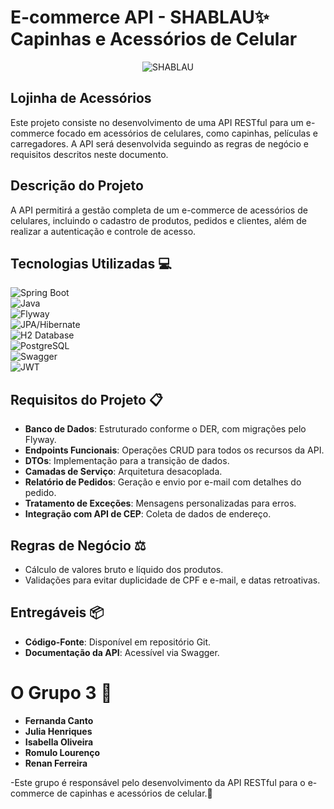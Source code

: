 # E-commerce API - SHABLAU✨ Capinhas e Acessórios de Celular 
<div align="center">
    <img src="https://i.imgur.com/9DiV2Nx.png" alt="SHABLAU" />
</div>

## Lojinha de Acessórios

Este projeto consiste no desenvolvimento de uma API RESTful para um e-commerce focado em acessórios de celulares, como capinhas, películas e carregadores. A API será desenvolvida seguindo as regras de negócio e requisitos descritos neste documento.

## Descrição do Projeto

A API permitirá a gestão completa de um e-commerce de acessórios de celulares, incluindo o cadastro de produtos, pedidos e clientes, além de realizar a autenticação e controle de acesso.

## Tecnologias Utilizadas 💻

![Spring Boot](https://img.shields.io/badge/Spring%20Boot-6DB33F?style=for-the-badge&logo=spring&logoColor=white)  
![Java](https://img.shields.io/badge/Java-007396?style=for-the-badge&logo=java&logoColor=white)  
![Flyway](https://img.shields.io/badge/Flyway-6DB33F?style=for-the-badge&logo=flyway&logoColor=white)  
![JPA/Hibernate](https://img.shields.io/badge/Hibernate-59666C?style=for-the-badge&logo=hibernate&logoColor=white)  
![H2 Database](https://img.shields.io/badge/H2%20Database-4A148C?style=for-the-badge&logo=h2&logoColor=white)  
![PostgreSQL](https://img.shields.io/badge/PostgreSQL-4169E1?style=for-the-badge&logo=postgresql&logoColor=white)  
![Swagger](https://img.shields.io/badge/Swagger-85EA2D?style=for-the-badge&logo=swagger&logoColor=white)  
![JWT](https://img.shields.io/badge/JWT-000000?style=for-the-badge&logo=json-web-tokens&logoColor=white)  

## Requisitos do Projeto 📋

- **Banco de Dados**: Estruturado conforme o DER, com migrações pelo Flyway.
- **Endpoints Funcionais**: Operações CRUD para todos os recursos da API.
- **DTOs**: Implementação para a transição de dados.
- **Camadas de Serviço**: Arquitetura desacoplada.
- **Relatório de Pedidos**: Geração e envio por e-mail com detalhes do pedido.
- **Tratamento de Exceções**: Mensagens personalizadas para erros.
- **Integração com API de CEP**: Coleta de dados de endereço.

## Regras de Negócio ⚖️

- Cálculo de valores bruto e líquido dos produtos.
- Validações para evitar duplicidade de CPF e e-mail, e datas retroativas.

## Entregáveis 📦

- **Código-Fonte**: Disponível em repositório Git.
- **Documentação da API**: Acessível via Swagger.

# O Grupo 3 📎

- **Fernanda Canto** 
- **Julia Henriques** 
- **Isabella Oliveira** 
- **Romulo Lourenço** 
- **Renan Ferreira** 

-Este grupo é responsável pelo desenvolvimento da API RESTful para o e-commerce de capinhas e acessórios de celular.🧷

